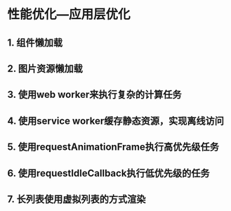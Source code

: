 # 性能优化—应用层优化

## 1. 组件懒加载

## 2. 图片资源懒加载

## 3. 使用web worker来执行复杂的计算任务

## 4. 使用service worker缓存静态资源，实现离线访问

## 5. 使用requestAnimationFrame执行高优先级任务

## 6. 使用requestIdleCallback执行低优先级的任务

## 7. 长列表使用虚拟列表的方式渲染



